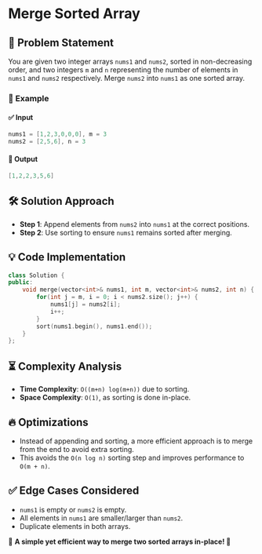 # Merge Sorted Array

## 🚀 Problem Statement
You are given two integer arrays `nums1` and `nums2`, sorted in non-decreasing order, and two integers `m` and `n` representing the number of elements in `nums1` and `nums2` respectively. Merge `nums2` into `nums1` as one sorted array.

### 🔹 Example
#### ✅ Input
```cpp
nums1 = [1,2,3,0,0,0], m = 3
nums2 = [2,5,6], n = 3
```
#### 🎯 Output
```cpp
[1,2,2,3,5,6]
```

## 🛠️ Solution Approach
- **Step 1**: Append elements from `nums2` into `nums1` at the correct positions.
- **Step 2**: Use sorting to ensure `nums1` remains sorted after merging.

## 💡 Code Implementation
```cpp
class Solution {
public:
    void merge(vector<int>& nums1, int m, vector<int>& nums2, int n) {
        for(int j = m, i = 0; i < nums2.size(); j++) {
            nums1[j] = nums2[i];
            i++;
        }
        sort(nums1.begin(), nums1.end());
    }
};
```

## ⏳ Complexity Analysis
- **Time Complexity**: `O((m+n) log(m+n))` due to sorting.
- **Space Complexity**: `O(1)`, as sorting is done in-place.

## 🔥 Optimizations
- Instead of appending and sorting, a more efficient approach is to merge from the end to avoid extra sorting.
- This avoids the `O(n log n)` sorting step and improves performance to `O(m + n)`.

## ✅ Edge Cases Considered
- `nums1` is empty or `nums2` is empty.
- All elements in `nums1` are smaller/larger than `nums2`.
- Duplicate elements in both arrays.

📌 **A simple yet efficient way to merge two sorted arrays in-place! 🚀**